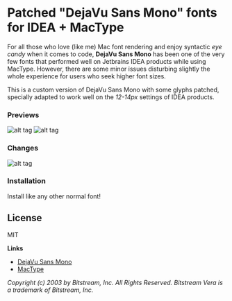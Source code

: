 # Patched "DejaVu Sans Mono" fonts for IDEA + MacType 

For all those who love (like me) Mac font rendering and enjoy syntactic *eye candy* when it comes to code, **DejaVu Sans Mono** has been one of the very few fonts that performed well on Jetbrains IDEA products while using MacType. However, there are some minor issues disturbing slightly the whole experience for users who seek higher font sizes.


This is a custom version of DejaVu Sans Mono with some glyphs patched, specially adapted to work well on the *12-14px* settings of IDEA products.

### Previews
![alt tag](http://i.imgur.com/WzmpAKy.png)
![alt tag](http://i.imgur.com/NoAf1ZC.png)


### Changes
![alt tag](http://i.imgur.com/UIkGBTY.png)

### Installation

Install like any other normal font!

License
----

MIT


**Links**

- [DejaVu Sans Mono](http://dejavu-fonts.org/)
- [MacType](https://code.google.com/p/mactype/)


*Copyright (c) 2003 by Bitstream, Inc. All Rights Reserved. Bitstream Vera is a trademark of Bitstream, Inc.*